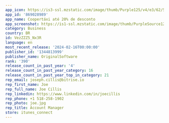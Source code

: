 ```yaml
---
app_icon: https://is3-ssl.mzstatic.com/image/thumb/Purple125/v4/e3/62/59/e362593e-863f-cd8e-68ad-10072712a63d/AppIcon-1x_U007emarketing-0-10-0-85-220.png/1024x1024bb.png
app_id: '869028989'
app_name: Coopertáxi até 20% de desconto
app_screenshot: https://is1-ssl.mzstatic.com/image/thumb/PurpleSource125/v4/07/9d/2d/079d2dc7-5c8b-f525-81d7-583b66e66739/8ef9c3b4-7888-4095-91a9-839702aabb53_Simulator_Screen_Shot_-_iPhone_12_Pro_Max_-_2021-06-01_at_14.55.58.png/1284x2778bb.png
category: Business
country: BR
id: VezZZZ5_Nx3R
language: en
most_recent_release: '2024-02-16T00:00:00'
publisher_id: '1344813999'
publisher_name: OriginalSoftware
rank: '390'
release_count_in_past_year: '4'
release_count_in_past_year_category: 16
release_count_in_past_year_top_in_category: 21
rep_email: joseph.cillis@bitrise.io
rep_first_name: Joe
rep_full_name: Joe Cillis
rep_linkedin: https://www.linkedin.com/in/joecillis
rep_phone: +1 518-258-1902
rep_photo: joe.jpg
rep_title: Account Manager
store: itunes_connect
---
```

